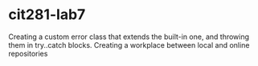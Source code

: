 # cit281-lab7

Creating a custom error class that extends the built-in one, and throwing them in try..catch blocks.
Creating a workplace between local and online repositories

